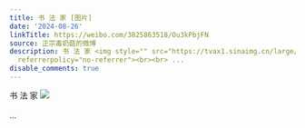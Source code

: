 ```yaml
---
title: 书 法 家 [图片]
date: '2024-08-26'
linkTitle: https://weibo.com/3825863518/Ou3kPbjFN
source: 正宗毒奶菇的微博
description: 书 法 家 <img style="" src="https://tvax1.sinaimg.cn/large/e40a0b5egy1ht19durw36j20ko0klgzs.jpg"
  referrerpolicy="no-referrer"><br><br> ...
disable_comments: true
---
```

书 法 家 <img style="" src="https://tvax1.sinaimg.cn/large/e40a0b5egy1ht19durw36j20ko0klgzs.jpg" referrerpolicy="no-referrer"><br><br> ...